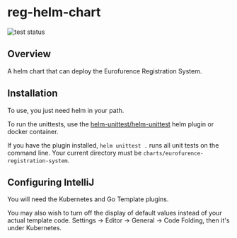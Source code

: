 # reg-helm-chart

<img src="https://github.com/eurofurence/reg-helm-chart/actions/workflows/helm-unit-tests.yml/badge.svg" alt="test status"/>

## Overview

A helm chart that can deploy the Eurofurence Registration System.

## Installation

To use, you just need helm in your path.

To run the unittests, use the [helm-unittest/helm-unittest](https://github.com/helm-unittest/helm-unittest) helm plugin or docker container.

If you have the plugin installed, `helm unittest .` runs all unit tests on the command line.
Your current directory must be `charts/eurofurence-registration-system`.

## Configuring IntelliJ

You will need the Kubernetes and Go Template plugins. 

You may also wish to turn off the display of default values instead of
your actual template code. 
Settings -> Editor -> General -> Code Folding, then it's under Kubernetes.
